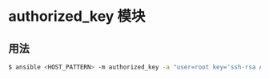 # authorized_key 模块

## 用法

```sh
$ ansible <HOST_PATTERN> -m authorized_key -a "user=root key='ssh-rsa AAAA...XXX == root@hostname'"
```
